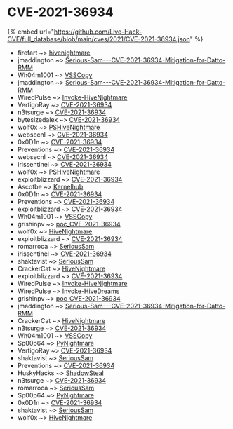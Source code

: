 # CVE-2021-36934
{% embed url="https://github.com/Live-Hack-CVE/full_database/blob/main/cves/2021/CVE-2021-36934.json" %}

* firefart ~> [hivenightmare](https://www.alice-snow.ru/2021/database/cve-2021-36934/hivenightmare-firefart)
* jmaddington ~> [Serious-Sam---CVE-2021-36934-Mitigation-for-Datto-RMM](https://www.alice-snow.ru/2021/database/cve-2021-36934/serious-sam---cve-2021-36934-mitigation-for-datto-rmm-jmaddington)
* Wh04m1001 ~> [VSSCopy](https://www.alice-snow.ru/2021/database/cve-2021-36934/vsscopy-wh04m1001)
* jmaddington ~> [Serious-Sam---CVE-2021-36934-Mitigation-for-Datto-RMM](https://www.alice-snow.ru/2021/database/cve-2021-36934/serious-sam---cve-2021-36934-mitigation-for-datto-rmm-jmaddington)
* WiredPulse ~> [Invoke-HiveNightmare](https://www.alice-snow.ru/2021/database/cve-2021-36934/invoke-hivenightmare-wiredpulse)
* VertigoRay ~> [CVE-2021-36934](https://www.alice-snow.ru/2021/database/cve-2021-36934/cve-2021-36934-vertigoray)
* n3tsurge ~> [CVE-2021-36934](https://www.alice-snow.ru/2021/database/cve-2021-36934/cve-2021-36934-n3tsurge)
* bytesizedalex ~> [CVE-2021-36934](https://www.alice-snow.ru/2021/database/cve-2021-36934/cve-2021-36934-bytesizedalex)
* wolf0x ~> [PSHiveNightmare](https://www.alice-snow.ru/2021/database/cve-2021-36934/pshivenightmare-wolf0x)
* websecnl ~> [CVE-2021-36934](https://www.alice-snow.ru/2021/database/cve-2021-36934/cve-2021-36934-websecnl)
* 0x0D1n ~> [CVE-2021-36934](https://www.alice-snow.ru/2021/database/cve-2021-36934/cve-2021-36934-0x0d1n)
* Preventions ~> [CVE-2021-36934](https://www.alice-snow.ru/2021/database/cve-2021-36934/cve-2021-36934-preventions)
* websecnl ~> [CVE-2021-36934](https://www.alice-snow.ru/2021/database/cve-2021-36934/cve-2021-36934-websecnl)
* irissentinel ~> [CVE-2021-36934](https://www.alice-snow.ru/2021/database/cve-2021-36934/cve-2021-36934-irissentinel)
* wolf0x ~> [PSHiveNightmare](https://www.alice-snow.ru/2021/database/cve-2021-36934/pshivenightmare-wolf0x)
* exploitblizzard ~> [CVE-2021-36934](https://www.alice-snow.ru/2021/database/cve-2021-36934/cve-2021-36934-exploitblizzard)
* Ascotbe ~> [Kernelhub](https://www.alice-snow.ru/2021/database/cve-2021-36934/kernelhub-ascotbe)
* 0x0D1n ~> [CVE-2021-36934](https://www.alice-snow.ru/2021/database/cve-2021-36934/cve-2021-36934-0x0d1n)
* Preventions ~> [CVE-2021-36934](https://www.alice-snow.ru/2021/database/cve-2021-36934/cve-2021-36934-preventions)
* exploitblizzard ~> [CVE-2021-36934](https://www.alice-snow.ru/2021/database/cve-2021-36934/cve-2021-36934-exploitblizzard)
* Wh04m1001 ~> [VSSCopy](https://www.alice-snow.ru/2021/database/cve-2021-36934/vsscopy-wh04m1001)
* grishinpv ~> [poc_CVE-2021-36934](https://www.alice-snow.ru/2021/database/cve-2021-36934/poc_cve-2021-36934-grishinpv)
* wolf0x ~> [HiveNightmare](https://www.alice-snow.ru/2021/database/cve-2021-36934/hivenightmare-wolf0x)
* exploitblizzard ~> [CVE-2021-36934](https://www.alice-snow.ru/2021/database/cve-2021-36934/cve-2021-36934-exploitblizzard)
* romarroca ~> [SeriousSam](https://www.alice-snow.ru/2021/database/cve-2021-36934/serioussam-romarroca)
* irissentinel ~> [CVE-2021-36934](https://www.alice-snow.ru/2021/database/cve-2021-36934/cve-2021-36934-irissentinel)
* shaktavist ~> [SeriousSam](https://www.alice-snow.ru/2021/database/cve-2021-36934/serioussam-shaktavist)
* CrackerCat ~> [HiveNightmare](https://www.alice-snow.ru/2021/database/cve-2021-36934/hivenightmare-crackercat)
* exploitblizzard ~> [CVE-2021-36934](https://www.alice-snow.ru/2021/database/cve-2021-36934/cve-2021-36934-exploitblizzard)
* WiredPulse ~> [Invoke-HiveNightmare](https://www.alice-snow.ru/2021/database/cve-2021-36934/invoke-hivenightmare-wiredpulse)
* WiredPulse ~> [Invoke-HiveDreams](https://www.alice-snow.ru/2021/database/cve-2021-36934/invoke-hivedreams-wiredpulse)
* grishinpv ~> [poc_CVE-2021-36934](https://www.alice-snow.ru/2021/database/cve-2021-36934/poc_cve-2021-36934-grishinpv)
* jmaddington ~> [Serious-Sam---CVE-2021-36934-Mitigation-for-Datto-RMM](https://www.alice-snow.ru/2021/database/cve-2021-36934/serious-sam---cve-2021-36934-mitigation-for-datto-rmm-jmaddington)
* CrackerCat ~> [HiveNightmare](https://www.alice-snow.ru/2021/database/cve-2021-36934/hivenightmare-crackercat)
* n3tsurge ~> [CVE-2021-36934](https://www.alice-snow.ru/2021/database/cve-2021-36934/cve-2021-36934-n3tsurge)
* Wh04m1001 ~> [VSSCopy](https://www.alice-snow.ru/2021/database/cve-2021-36934/vsscopy-wh04m1001)
* Sp00p64 ~> [PyNightmare](https://www.alice-snow.ru/2021/database/cve-2021-36934/pynightmare-sp00p64)
* VertigoRay ~> [CVE-2021-36934](https://www.alice-snow.ru/2021/database/cve-2021-36934/cve-2021-36934-vertigoray)
* shaktavist ~> [SeriousSam](https://www.alice-snow.ru/2021/database/cve-2021-36934/serioussam-shaktavist)
* Preventions ~> [CVE-2021-36934](https://www.alice-snow.ru/2021/database/cve-2021-36934/cve-2021-36934-preventions)
* HuskyHacks ~> [ShadowSteal](https://www.alice-snow.ru/2021/database/cve-2021-36934/shadowsteal-huskyhacks)
* n3tsurge ~> [CVE-2021-36934](https://www.alice-snow.ru/2021/database/cve-2021-36934/cve-2021-36934-n3tsurge)
* romarroca ~> [SeriousSam](https://www.alice-snow.ru/2021/database/cve-2021-36934/serioussam-romarroca)
* Sp00p64 ~> [PyNightmare](https://www.alice-snow.ru/2021/database/cve-2021-36934/pynightmare-sp00p64)
* 0x0D1n ~> [CVE-2021-36934](https://www.alice-snow.ru/2021/database/cve-2021-36934/cve-2021-36934-0x0d1n)
* shaktavist ~> [SeriousSam](https://www.alice-snow.ru/2021/database/cve-2021-36934/serioussam-shaktavist)
* wolf0x ~> [HiveNightmare](https://www.alice-snow.ru/2021/database/cve-2021-36934/hivenightmare-wolf0x)